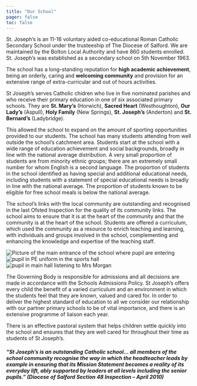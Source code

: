 ```yaml
---
title: "Our School"
pager: false
toc: false
---
```


St. Joseph’s  is an 11-16 voluntary aided co-educational Roman Catholic Secondary School under the trusteeship of The Diocese of Salford.  We are maintained by the Bolton Local Authority and have 860 students enrolled.  St. Joseph’s was established as a secondary school on 5th November 1963.

The school has a long-standing reputation for **high academic achievement**, being an orderly, caring and **welcoming community** and provision for an extensive range of extra-curricular and out of hours activities.

St Joseph’s serves Catholic chidren who live in five nominated parishes and who receive their primary education in one of six associated primary schools.  They are **St. Mary’s** (Horwich), **Sacred Heart** (Westhoughton), **Our Lady’s** (Aspull), **Holy Family** (New Springs), **St. Joseph’s** (Anderton) and **St. Bernard’s** (Ladybridge).

This allowed the school to expand on the amount of sporting opportunities provided to our students.    The school has many students attending from well outside the school’s catchment area.  Students start at the school with a wide range of education achievement and social backgrounds, broadly in line with the national average distribution.  A very small proportion of students are from minority ethnic groups; there are an extremely small number for whom English is a second language.  The proportion of students in the school identified as having special and additional educational needs, including students with a statement of special educational needs is broadly in line with the national average.   The proportion of students known to be eligible for free school meals is below the national average.

The school’s links with the local community are outstanding and recognised in the last Ofsted Inspection for the quality of its community links.  The school aims to ensure that it is at the heart of the community and that the community is at the heart of the school.  Students are offered a curriculum, which used the community as a resource to enrich teaching and learning, with individuals and groups involved in the school, complementing and enhancing the knowledge and expertise of the teaching staff.

![Picture of the main entrance of the school where pupil are entering](/assets/about/1.jpg)
![pupil in PE uniform in the sports hall](/assets/about/2.jpg)
![pupil in main hall listening to Mrs Morgan](/assets/about/3.jpg)

The Governing Body is responsible for admissions and all decisions are made in accordance with the Schools Admissions Policy.  St Joseph’s offers every child the benefit of a varied curriculum and an environment in which the students feel that they are known, valued and cared for.  In order to deliver the highest standard of education to all we consider our relationship with our partner primary schools to be of vital importance, and there is an extensive programme of liaison each year.

There is an effective pastoral system that helps children settle quickly into the school and ensures that they are well cared for throughout their time as students of St Joseph’s.

##### “St Joseph’s is an outstanding Catholic school… all members of the school community recognise the way in which the headteacher leads by example in ensuring that its Mission Statement becomes a reality of its everyday lift, ably supported by leaders at all levels including the senior pupils.” *(Diocese of Salford Section 48 Inspection – April 2010)*